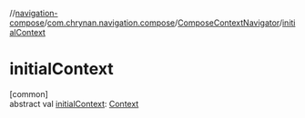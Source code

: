 //[navigation-compose](../../../index.md)/[com.chrynan.navigation.compose](../index.md)/[ComposeContextNavigator](index.md)/[initialContext](initial-context.md)

# initialContext

[common]\
abstract val [initialContext](initial-context.md): [Context](index.md)
